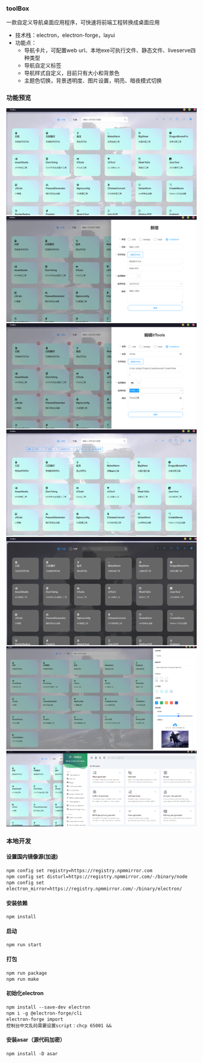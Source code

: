 ### toolBox

一款自定义导航桌面应用程序，可快速将前端工程转换成桌面应用

- 技术栈：electron，electron-forge，layui
- 功能点：
  - 导航卡片，可配置web url、本地exe可执行文件、静态文件、liveserve四种类型
  - 导航自定义标签
  - 导航样式自定义，目前只有大小和背景色
  - 主题色切换，背景透明度、图片设置，明亮、暗夜模式切换

### 功能预览

![](./src/assets/images/readme/1.png)
![](./src/assets/images/readme/2.png)
![](./src/assets/images/readme/3.png)
![](./src/assets/images/readme/4.png)
![](./src/assets/images/readme/5.png)
![](./src/assets/images/readme/6.png)
![](./src/assets/images/readme/7.png)

### 本地开发
#### 设置国内镜像源(加速)
```
npm config set registry=https://registry.npmmirror.com
npm config set disturl=https://registry.npmmirror.com/-/binary/node
npm config set electron_mirror=https://registry.npmmirror.com/-/binary/electron/
```

#### 安装依赖
```
npm install
```

#### 启动
```
npm run start
```

#### 打包
```
npm run package
npm run make
```

#### 初始化electron
```
npm install --save-dev electron
npm i -g @electron-forge/cli
electron-forge import
控制台中文乱码需要设置script：chcp 65001 &&
```

#### 安装asar（源代码加密）
```
npm install -D asar
```